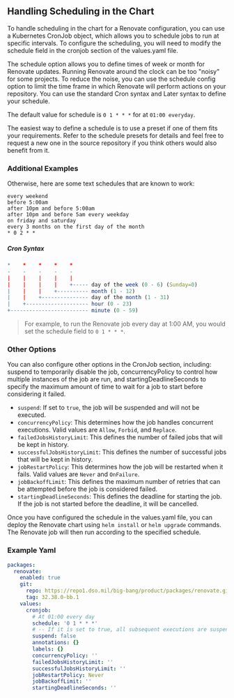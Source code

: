 ## Handling Scheduling in the Chart

To handle scheduling in the chart for a Renovate configuration, you can use a Kubernetes CronJob object, which allows you to schedule jobs to run at specific intervals. To configure the scheduling, you will need to modify the schedule field in the cronjob section of the values.yaml file.

The schedule option allows you to define times of week or month for Renovate updates. Running Renovate around the clock can be too "noisy" for some projects. To reduce the noise, you can use the schedule config option to limit the time frame in which Renovate will perform actions on your repository. You can use the standard Cron syntax and Later syntax to define your schedule.

The default value for schedule is `0 1 * * *` for at `01:00 everyday`.

The easiest way to define a schedule is to use a preset if one of them fits your requirements. Refer to the schedule presets for details and feel free to request a new one in the source repository if you think others would also benefit from it.

### Additional Examples

Otherwise, here are some text schedules that are known to work:
```
every weekend
before 5:00am
after 10pm and before 5:00am
after 10pm and before 5am every weekday
on friday and saturday
every 3 months on the first day of the month
* 0 2 * *
```
##### Cron Syntax
```R
*    *    *    *    *
-    -    -    -    -
|    |    |    |    |
|    |    |    |    +----- day of the week (0 - 6) (Sunday=0)
|    |    |    +---------- month (1 - 12)
|    |    +--------------- day of the month (1 - 31)
|    +-------------------- hour (0 - 23)
+------------------------- minute (0 - 59)
```

> For example, to run the Renovate job every day at 1:00 AM, you would set the schedule field to `0 1 * * *`.

### Other Options

You can also configure other options in the CronJob section, including: suspend to temporarily disable the job, concurrencyPolicy to control how multiple instances of the job are run, and startingDeadlineSeconds to specify the maximum amount of time to wait for a job to start before considering it failed.

* `suspend`: If set to `true`, the job will be suspended and will not be executed.
* `concurrencyPolicy`: This determines how the job handles concurrent executions. Valid values are `Allow`, `Forbid`, and `Replace`.
* `failedJobsHistoryLimit`: This defines the number of failed jobs that will be kept in history.
* `successfulJobsHistoryLimit`: This defines the number of successful jobs that will be kept in history.
* `jobRestartPolicy`: This determines how the job will be restarted when it fails. Valid values are `Never` and `OnFailure`.
* `jobBackoffLimit`: This defines the maximum number of retries that can be attempted before the job is considered failed.
* `startingDeadlineSeconds`: This defines the deadline for starting the job. If the job is not started before the deadline, it will be cancelled.

Once you have configured the schedule in the values.yaml file, you can deploy the Renovate chart using `helm install` or `helm upgrade` commands. The Renovate job will then run according to the specified schedule.

### Example Yaml
```yaml
packages:
  renovate:
    enabled: true
    git:
      repo: https://repo1.dso.mil/big-bang/product/packages/renovate.git
      tag: 32.38.0-bb.1
    values:
      cronjob:
        # At 01:00 every day
        schedule: '0 1 * * *'
        # -- If it is set to true, all subsequent executions are suspended. This setting does not apply to already started executions.
        suspend: false
        annotations: {}
        labels: {}
        concurrencyPolicy: ''
        failedJobsHistoryLimit: ''
        successfulJobsHistoryLimit: ''
        jobRestartPolicy: Never
        jobBackoffLimit: ''
        startingDeadlineSeconds: ''

  ``` 
